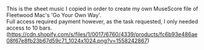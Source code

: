 This is the sheet music I copied in order to create my own MuseScore file of Fleetwood Mac's 'Go Your Own Way'.  
Full access required payment however, as the task requested, I only needed access to 10 bars.
(https://cdn.shopify.com/s/files/1/0017/6760/4339/products/fc6b93e486ae08f67e8fb23b67d59c71_1024x1024.png?v=1558242867)
